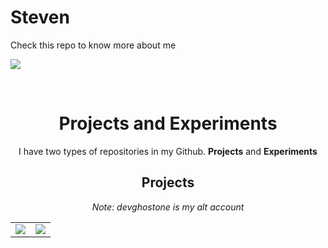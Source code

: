 


<p align="center">
  
# Steven
Check this repo to know more about me

  <img src="https://github-readme-stats.vercel.app/api?username=wssss&show_icons=true&theme=material-palenight"></img>

  <br>
</p>

<table align="center">
  <h1 align="center">Projects and Experiments</h1>
    <p align="center">I have two types of repositories in my Github. <b>Projects</b> and <b>Experiments</b></p>
    <h2 align="center">Projects</h2>
    <p align="center">
      <i align="center">Note: devghostone is my alt account</i>
    </p>
  <tr>
    <td>
      <a href="https://github.com/wssss/singer_BE">
        <img src="https://github-readme-stats.vercel.app/api/pin/?username=wssss&repo=singer_BE&theme=material-palenight&show_owner=true"/>
      </a>
    </td>
      <td>
      <a href="https://github.com/wssss/live-doc">
        <img src="https://github-readme-stats.vercel.app/api/pin/?username=wssss&repo=live-doc&theme=material-palenight"/>
      </a>
    </td>
  </tr>
</table>

